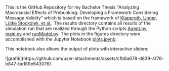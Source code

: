 This is the GitHub Repository for my Bachelor Thesis "Analyzing Macrosocial Effects of Prebunking: Developing a Framework Considering Message Validity" which is based on the framework of [Klapproth, Unger, Lütke Stockdiek, et al.](https://github.com/mshunger/prebunking_HICSS/tree/main). The results directory contains all results of the simulation run that are realized through the Python scripts [Agent.py](https://github.com/bastwu/prebunking_simulation/blob/main/Agent.py), [main.py](https://github.com/bastwu/prebunking_simulation/blob/main/main.py) and [runModel.py](https://github.com/bastwu/prebunking_simulation/blob/main/runModel.py). The plots in the figures directory were accomplished with the Jupyter Notebook [plots.jpynb](https://github.com/bastwu/prebunking_simulation/blob/main/plots.ipynb). 
<p>This notebook also allows the output of plots with interactive sliders:</p> 
![grafik](https://github.com/user-attachments/assets/cfb8a678-d839-4f76-b847-be189e643076)

